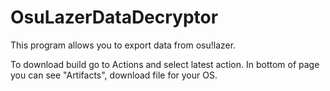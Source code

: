 # OsuLazerDataDecryptor

This program allows you to export data from osu!lazer.

To download build go to Actions and select latest action.
In bottom of page you can see "Artifacts", download file for your OS.
